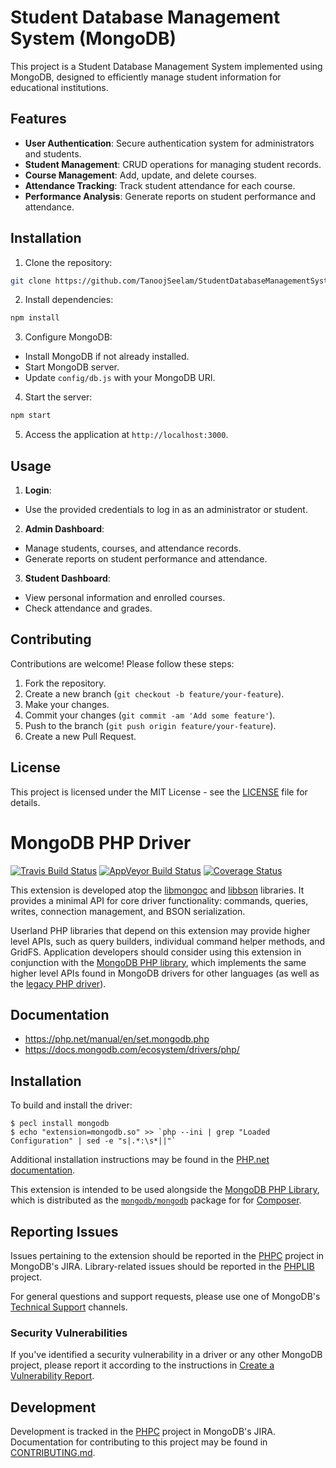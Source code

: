 # Student Database Management System (MongoDB)

This project is a Student Database Management System implemented using MongoDB, designed to efficiently manage student information for educational institutions.

## Features

- **User Authentication**: Secure authentication system for administrators and students.
- **Student Management**: CRUD operations for managing student records.
- **Course Management**: Add, update, and delete courses.
- **Attendance Tracking**: Track student attendance for each course.
- **Performance Analysis**: Generate reports on student performance and attendance.

## Installation

1. Clone the repository:
```sh
git clone https://github.com/TanoojSeelam/StudentDatabaseManagementSystem_MongoDB.git
```

2. Install dependencies:
```sh
npm install
```

3. Configure MongoDB:
- Install MongoDB if not already installed.
- Start MongoDB server.
- Update `config/db.js` with your MongoDB URI.

4. Start the server:
```sh
npm start
```

5. Access the application at `http://localhost:3000`.

## Usage

1. **Login**: 
- Use the provided credentials to log in as an administrator or student.

2. **Admin Dashboard**:
- Manage students, courses, and attendance records.
- Generate reports on student performance and attendance.

3. **Student Dashboard**:
- View personal information and enrolled courses.
- Check attendance and grades.

## Contributing

Contributions are welcome! Please follow these steps:

1. Fork the repository.
2. Create a new branch (`git checkout -b feature/your-feature`).
3. Make your changes.
4. Commit your changes (`git commit -am 'Add some feature'`).
5. Push to the branch (`git push origin feature/your-feature`).
6. Create a new Pull Request.

## License

This project is licensed under the MIT License - see the [LICENSE](LICENSE) file for details.

# MongoDB PHP Driver

[![Travis Build Status](https://api.travis-ci.org/mongodb/mongo-php-driver.png?branch=master)](https://travis-ci.org/mongodb/mongo-php-driver)
[![AppVeyor Build Status](https://ci.appveyor.com/api/projects/status/gbd3t99ucib5n8sf?svg=true)](https://ci.appveyor.com/project/jmikola/mongo-php-driver)
[![Coverage Status](https://coveralls.io/repos/github/mongodb/mongo-php-driver/badge.svg?branch=master)](https://coveralls.io/github/mongodb/mongo-php-driver?branch=master)

This extension is developed atop the
[libmongoc](https://github.com/mongodb/mongo-c-driver) and
[libbson](https://github.com/mongodb/libbson) libraries. It provides a minimal
API for core driver functionality: commands, queries, writes, connection
management, and BSON serialization.

Userland PHP libraries that depend on this extension may provide higher level
APIs, such as query builders, individual command helper methods, and GridFS.
Application developers should consider using this extension in conjunction with
the [MongoDB PHP library](https://github.com/mongodb/mongo-php-library), which
implements the same higher level APIs found in MongoDB drivers for other
languages (as well as the
[legacy PHP driver](https://php.net/manual/en/book.mongo.php)).

## Documentation

 - https://php.net/manual/en/set.mongodb.php
 - https://docs.mongodb.com/ecosystem/drivers/php/

## Installation

To build and install the driver:

    $ pecl install mongodb
    $ echo "extension=mongodb.so" >> `php --ini | grep "Loaded Configuration" | sed -e "s|.*:\s*||"`

Additional installation instructions may be found in the
[PHP.net documentation](https://php.net/manual/en/mongodb.installation.php).

This extension is intended to be used alongside the
[MongoDB PHP Library](https://github.com/mongodb/mongo-php-library), which is
distributed as the
[`mongodb/mongodb`](https://packagist.org/packages/mongodb/mongodb) package for
for [Composer](https://getcomposer.org).

## Reporting Issues

Issues pertaining to the extension should be reported in the
[PHPC](https://jira.mongodb.org/secure/CreateIssue!default.jspa?project-field=PHPC)
project in MongoDB's JIRA. Library-related issues should be reported in the
[PHPLIB](https://jira.mongodb.org/secure/CreateIssue!default.jspa?project-field=PHPLIB)
project.

For general questions and support requests, please use one of MongoDB's
[Technical Support](https://docs.mongodb.com/manual/support/) channels.

### Security Vulnerabilities

If you've identified a security vulnerability in a driver or any other MongoDB
project, please report it according to the instructions in
[Create a Vulnerability Report](https://docs.mongodb.org/manual/tutorial/create-a-vulnerability-report).

## Development

Development is tracked in the
[PHPC](https://jira.mongodb.org/projects/PHPC/summary) project in MongoDB's
JIRA. Documentation for contributing to this project may be found in
[CONTRIBUTING.md](CONTRIBUTING.md).
